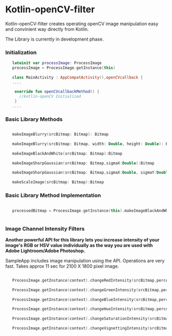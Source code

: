 # Kotlin-openCV-filter

Kotlin-openCV-filter creates operating openCV image manipulation easy and convinient way directly from Kotlin.

The Library is currently in development phase.

### Initialization

```kotlin
   lateinit var processImage: ProcessImage
   processImage = ProcessImage.getInstance(this)
   
   class MainActivity : AppCompatActivity(),openCVcallback {
   ....
   
    override fun openCVcallbackMethod() {
      //kotlin-openCV Initialized
    }
   ....
```
### Basic Library Methods

 ```kotlin
 
    makeImageBlurry(srcBitmap: Bitmap): Bitmap
    
    makeImageBlurry(srcBitmap: Bitmap, width: Double, height: Double): Bitmap
    
    makeImageBlackAndWhite(srcBitmap: Bitmap):Bitmap
    
    makeImageSharpGaussian(srcBitmap: Bitmap,sigmaX:Double):Bitmap
    
    makeImageSharpGaussian(srcBitmap: Bitmap,sigmaX:Double, sigmaY:Double):Bitmap
    
    makeScaleImage(srcBitmap: Bitmap):Bitmap

 ```
 
 ### Basic Library Method Implementation

 ```kotlin
  
    processedBitmap = ProcessImage.getInstance(this).makeImageBlackAndWhite(toProcessBitmap)
    
 ```
 
### Image Channel Intensity Filters

**Another powerful API for this library lets you increase intensity of your image's RGB or HSV value individually as the way you are used with Adobe Lightroom/Adobe Photoshop.**

SampleApp includes image manipulation using the API. Operations are very fast. Takes approx 11 sec for 2100 X 1800 pixel image.

```kotlin   
   
   ProcessImage.getInstance(context).changeRedIntensity(srcBitmap,percentage):Bitmap
   
   ProcessImage.getInstance(context).changeGreenIntensity(srcBitmap,percentage):Bitmap
   
   ProcessImage.getInstance(context).changeBlueIntensity(srcBitmap,percentage):Bitmap
   
   ProcessImage.getInstance(context).changeHueIntensity(srcBitmap,percentage):Bitmap
   
   ProcessImage.getInstance(context).changeSaturationIntensity(srcBitmap,percentage):Bitmap
   
   ProcessImage.getInstance(context).changeVignettingIntensity(srcBitmap,percentage):Bitmap

```

 





